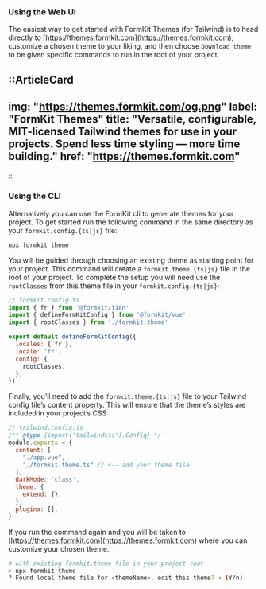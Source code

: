 
### Using the Web UI

The easiest way to get started with FormKit Themes (for Tailwind) is to head directly to [https://themes.formkit.com](https://themes.formkit.com), customize a chosen theme to your liking, and then choose `Download theme` to be given specific commands to run in the root of your project.

::ArticleCard
---
img: "https://themes.formkit.com/og.png"
label: "FormKit Themes"
title: "Versatile, configurable, MIT-licensed Tailwind themes for use in your projects. Spend less time styling — more time building."
href: "https://themes.formkit.com"
---
::

### Using the CLI 

Alternatively you can use the FormKit cli to generate themes for your project. To get started run the following command in the same directory as your `formkit.config.{ts|js}` file:

```bash
npx formkit theme
```

You will be guided through choosing an existing theme as starting point for your project. This command will create a `formkit.theme.{ts|js}` file in the root of your project. To complete the setup you will need use the `rootClasses` from this theme file in your `formkit.config.{ts|js}`:

```js
// formkit.config.ts
import { fr } from '@formkit/i18n'
import { defineFormKitConfig } from '@formkit/vue'
import { rootClasses } from './formkit.theme'

export default defineFormKitConfig({
  locales: { fr },
  locale: 'fr',
  config: {
    rootClasses,
  },
})
```

Finally, you’ll need to add the `formkit.theme.{ts|js}` file to your Tailwind config file’s content property. This will ensure that the theme’s styles are included in your project’s CSS:

```js
// tailwind.config.js
/** @type {import('tailwindcss').Config} */
module.exports = {
  content: [
    "./app.vue",
    "./formkit.theme.ts" // <-- add your theme file
  ],
  darkMode: 'class',
  theme: {
    extend: {},
  },
  plugins: [],
}
```

If you run the command again and you will be taken to [https://themes.formkit.com](https://themes.formkit.com) where you can customize your chosen theme.

```bash
# with existing formkit.theme file in your project root
> npx formkit theme
? Found local theme file for <themeName>, edit this theme? › (Y/n)
```
